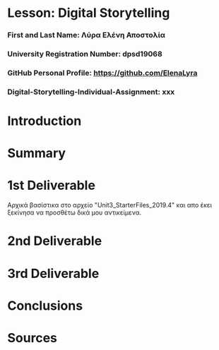 # Lesson: Digital Storytelling

### First and Last Name: Λύρα Ελένη Αποστολία 
### University Registration Number: dpsd19068
### GitHub Personal Profile: https://github.com/ElenaLyra
### Digital-Storytelling-Individual-Assignment: xxx

# Introduction



# Summary


# 1st Deliverable
Αρχικά βασίστικα στο αρχείο "Unit3_StarterFiles_2019.4" και απο έκει ξεκίνησα να προσθέτω δικά μου αντικείμενα. 


# 2nd Deliverable


# 3rd Deliverable 


# Conclusions


# Sources
